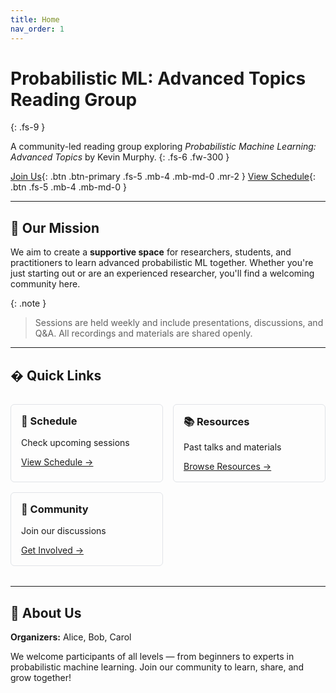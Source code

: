 ```yaml
---
title: Home
nav_order: 1
---
```


# Probabilistic ML: Advanced Topics Reading Group
{: .fs-9 }

A community-led reading group exploring *Probabilistic Machine Learning: Advanced Topics* by Kevin Murphy.
{: .fs-6 .fw-300 }

[Join Us](/join){: .btn .btn-primary .fs-5 .mb-4 .mb-md-0 .mr-2 }
[View Schedule](/schedule){: .btn .fs-5 .mb-4 .mb-md-0 }

---

## 📖 Our Mission

We aim to create a **supportive space** for researchers, students, and practitioners to learn advanced probabilistic ML together. Whether you're just starting out or are an experienced researcher, you'll find a welcoming community here.

{: .note }
> Sessions are held weekly and include presentations, discussions, and Q&A. All recordings and materials are shared openly.

---

## � Quick Links

<div style="display: grid; grid-template-columns: repeat(auto-fit, minmax(200px, 1fr)); gap: 1rem; margin: 2rem 0;">
  <div style="padding: 1rem; border: 1px solid #e1e4e8; border-radius: 6px;">
    <h3 style="margin-top: 0;">📅 Schedule</h3>
    <p>Check upcoming sessions</p>
    <a href="/schedule">View Schedule →</a>
  </div>
  <div style="padding: 1rem; border: 1px solid #e1e4e8; border-radius: 6px;">
    <h3 style="margin-top: 0;">📚 Resources</h3>
    <p>Past talks and materials</p>
    <a href="/resources">Browse Resources →</a>
  </div>
  <div style="padding: 1rem; border: 1px solid #e1e4e8; border-radius: 6px;">
    <h3 style="margin-top: 0;">💬 Community</h3>
    <p>Join our discussions</p>
    <a href="/join">Get Involved →</a>
  </div>
</div>

---

## 🙌 About Us

**Organizers:** Alice, Bob, Carol

We welcome participants of all levels — from beginners to experts in probabilistic machine learning. Join our community to learn, share, and grow together!
